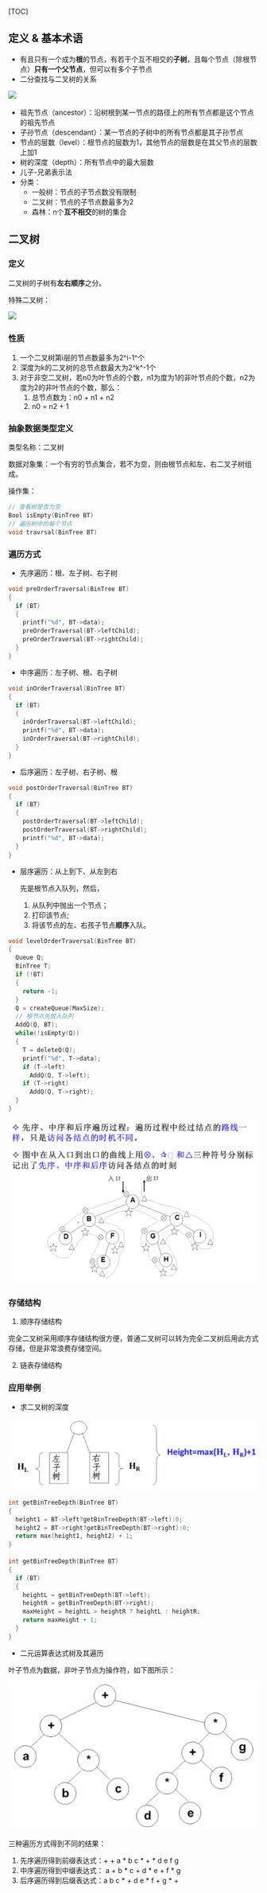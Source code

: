 [TOC]

## 定义 & 基本术语

- 有且只有一个成为**根**的节点，有若干个互不相交的**子树**，且每个节点（除根节点）**只有一个父节点**，但可以有多个子节点
- 二分查找与二叉树的关系

![](images/binary_search.png)

- 祖先节点（ancestor）：沿树根到某一节点的路径上的所有节点都是这个节点的祖先节点
- 子孙节点（descendant）：某一节点的子树中的所有节点都是其子孙节点
- 节点的层数（level）：根节点的层数为1，其他节点的层数是在其父节点的层数上加1
- 树的深度（depth）：所有节点中的最大层数
- 儿子-兄弟表示法
- 分类：
  - 一般树：节点的子节点数没有限制
  - 二叉树：节点的子节点数最多为2
  - 森林：n个**互不相交**的树的集合



## 二叉树

### 定义

二叉树的子树有**左右顺序**之分。

特殊二叉树：

![](images/binary_tree.png)

### 性质

1. 一个二叉树第i层的节点数最多为2^i-1^个
2. 深度为k的二叉树的总节点数最大为2^k^-1个
3. 对于非空二叉树，若n0为叶节点的个数，n1为度为1的非叶节点的个数，n2为度为2的非叶节点的个数，那么：
   1. 总节点数为：n0 + n1 + n2
   2. n0 = n2 + 1

### 抽象数据类型定义

类型名称：二叉树

数据对象集：一个有穷的节点集合，若不为空，则由根节点和左、右二叉子树组成。

操作集：

```c
// 查看树是否为空
Bool isEmpty(BinTree BT) 
// 遍历树中的每个节点
void travrsal(BinTree BT)
```

### 遍历方式

- 先序遍历：根、左子树、右子树

```c
void preOrderTraversal(BinTree BT)
{
  if (BT)
  {
    printf("%d", BT->data);
    preOrderTraversal(BT->leftChild);
    preOrderTraversal(BT->rightChild);
  }
}
```

- 中序遍历：左子树、根、右子树

```c
void inOrderTraversal(BinTree BT)
{
  if (BT)
  {
    inOrderTraversal(BT->leftChild);
    printf("%d", BT->data);
    inOrderTraversal(BT->rightChild);
  }
}
```

- 后序遍历：左子树、右子树、根

```c
void postOrderTraversal(BinTree BT)
{
  if (BT)
  {
    postOrderTraversal(BT->leftChild);
    postOrderTraversal(BT->rightChild);
    printf("%d", BT->data);
  }
}
```

- 层序遍历：从上到下、从左到右

  先是根节点入队列，然后，

  1. 从队列中抛出一个节点；
  2. 打印该节点;
  3. 将该节点的左、右孩子节点**顺序**入队。

```c
void levelOrderTraversal(BinTree BT)
{
  Queue Q;
  BinTree T;
  if (!BT)
  {
    return -1;
  }
  Q = createQueue(MaxSize);
  // 根节点先放入队列
  AddQ(Q, BT);
  while(!isEmpty(Q))
  {
    T = deleteQ(Q);
    printf("%d", T->data);
    if (T->left)
      AddQ(Q, T->left);
    if (T->right)
      AddQ(Q, T->right);
  } 
}
```



![](../images/tree/preorder.png)

### 存储结构

1. 顺序存储结构

完全二叉树采用顺序存储结构很方便，普通二叉树可以转为完全二叉树后用此方式存储，但是非常浪费存储空间。

2. 链表存储结构

### 应用举例

- 求二叉树的深度

![](../images/tree/bintree_depth.png)

```c
int getBinTreeDepth(BinTree BT)
{
  height1 = BT->left?getBinTreeDepth(BT->left):0;
  height2 = BT->right?getBinTreeDepth(BT->right):0; 
  return max(height1, height2) + 1;     
}

int getBinTreeDepth(BinTree BT)
{
  if (BT)
  {
    heightL = getBinTreeDepth(BT->left);
    heightR = getBinTreeDepth(BT->right);
    maxHeight = heightL > heightR ? heightL : heightR;
    return maxHeight + 1;
  }  
}
```

- 二元运算表达式树及其遍历

叶子节点为数据，非叶子节点为操作符，如下图所示：

![](../images/tree/bintree_calc.png)

三种遍历方式得到不同的结果：

1. 先序遍历得到前缀表达式：+ + a * b c * + * d e f g
2. 中序遍历得到中缀表达式： a + b * c + d * e + f * g
3. 后序遍历得到后缀表达式：a b c * + d e * f + g * + 


























